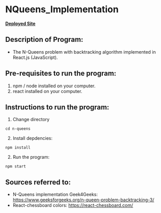 # NQueens_Implementation

**[Deployed Site](https://n-queens-implementation.netlify.app/)**

## Description of Program:
- The N-Queens problem with backtracking algorithm implemented in React.js (JavaScript).

## Pre-requisites to run the program:
1. npm / node installed on your computer.
2. react installed on your computer.

## Instructions to run the program:
1. Change directory
```
cd n-queens
```
2. Install depdencies:
```
npm install
```
2. Run the program:
```
npm start
```


## Sources referred to:
- N-Queens implementation Geek4Geeks: https://www.geeksforgeeks.org/n-queen-problem-backtracking-3/
- React-chessboard colors: https://react-chessboard.com/
